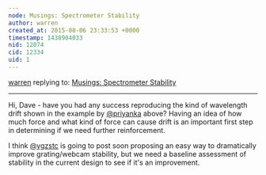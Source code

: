 ```yaml
---
node: Musings: Spectrometer Stability
author: warren
created_at: 2015-08-06 23:33:53 +0000
timestamp: 1438904033
nid: 12074
cid: 12334
uid: 1
---
```




[warren](../profile/warren) replying to: [Musings: Spectrometer Stability](../notes/stoft/07-17-2015/musings-spectrometer-stability)

----
Hi,  Dave - have you had any success reproducing the kind of wavelength drift shown in the example by [@priyanka](/profile/priyanka) above? Having an idea of how much force and what kind of force can cause drift is an important first step in determining if we need further reinforcement. 

I think [@ygzstc](/profile/ygzstc) is going to post soon proposing an easy way to dramatically improve grating/webcam stability, but we need a baseline assessment of stability in the current design to see if it's an improvement. 